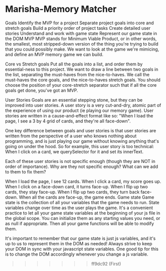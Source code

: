 # Marisha-Memory Matcher
Goals
Identify the MVP for a project
Separate project goals into core and stretch goals
Build a priority order of project tasks
Create detailed user stories
Understand and work with game state
Represent our game state in the DOM
MVP
MVP stands for Minimum Viable Product, or in other words, the smallest, most stripped-down version of the thing you're trying to build that you could possibly make. We want to look at the game we're mimicing, and define an MVP memory game we can build.

Core vs Stretch goals
Put all the goals into a list, and order them by essential-ness to this project. We want to draw a line between two goals in the list, separating the must-haves from the nice-to-haves. We call the must-haves the core goals, and the nice-to-haves stretch goals. You should choose the position of your core-stretch separator such that if all the core goals get done, you've got an MVP.

User Stories
Goals are an essential stepping stone, but they can be improved into user stories. A user story is a very cut-and-dry, atomic part of the experience of using our product (ie playing our memory game). User stories are written in a cause-and-effect format like so: "When I load the page, I see a 3 by 4 grid of cards, and they're all face-down".

One key difference between goals and user stories is that user stories are written from the perspective of a user who knows nothing about programming, and is just playing our game without knowing anything that's going on under the hood. So for example, this user story is too technical: When I click on a card, we querySelector for it and set its innerText.

Each of these user stories is not specific enough (though they are NOT in order of importance). Why are they not specific enough? What can we add to them to fix them?

When I load the page, I see 12 cards.
When I click a card, my score goes up.
When I click on a face-down card, it turns face-up.
When I flip up two cards, they stay face-up.
When I flip up two cards, they turn back face-down.
When all the cards are face-up, the game ends.
Game state
Game state is the collection of all your variables that the game needs to run. State variables change over time as the user plays the game. It's a convenient practice to let all your game state variables at the beginning of your js file in the global scope. You can initialize them as any starting values you need, or as null if appropriate. Then all your game functions will be able to modify them.

It's important to remember that our game state is just js variables, and it's up to us to represent them in the DOM as needed! Always strive to keep your DOM in sync with your javascript state variables. One good tip for this is to change the DOM accordingly whenever you change a js variable.
>>>>>>> ff9dc92 (First)
